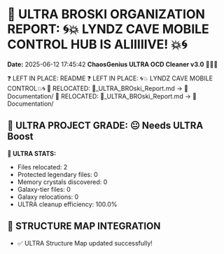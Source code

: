 # 🌌 ULTRA BROSKI ORGANIZATION REPORT: 🌀💥 LYNDZ CAVE MOBILE CONTROL HUB IS ALIIIIIVE! 💥🌀
**Date:** 2025-06-12 17:45:42
**ChaosGenius ULTRA OCD Cleaner v3.0** 🧠💜🌌

❓ LEFT IN PLACE: README
❓ LEFT IN PLACE: 🌀💥 LYNDZ CAVE MOBILE CONTROL💥🌀
📁 RELOCATED: 🌌_ULTRA_BROski_Report.md → 📝 Documentation/
📁 RELOCATED: 🌌_ULTRA_BROski_Report.md → 📝 Documentation/

## 🌌 ULTRA PROJECT GRADE: 😐 Needs ULTRA Boost
**🧠 ULTRA STATS:**
- Files relocated: 2
- Protected legendary files: 0
- Memory crystals discovered: 0
- Galaxy-tier files: 0
- Galaxy relocations: 0
- ULTRA cleanup efficiency: 100.0%

## 🔄 STRUCTURE MAP INTEGRATION
- ✅ ULTRA Structure Map updated successfully!